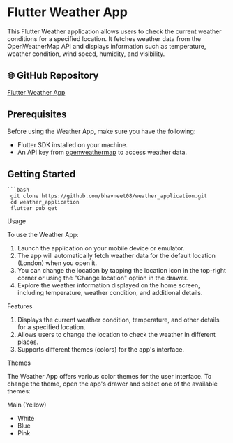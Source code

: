 # Flutter Weather App

This Flutter Weather application allows users to check the current weather conditions for a specified location. It fetches weather data from the OpenWeatherMap API and displays information such as temperature, weather condition, wind speed, humidity, and visibility.

## 🌐 GitHub Repository
[Flutter Weather App](https://github.com/bhavneet08/weather_application)

## Prerequisites
Before using the Weather App, make sure you have the following:
- Flutter SDK installed on your machine.
-  An API key from [openweathermap](https://openweathermap.org/api) to access weather data.

## Getting Started
    ```bash
     git clone https://github.com/bhavneet08/weather_application.git
     cd weather_application
     flutter pub get

Usage

To use the Weather App:

1. Launch the application on your mobile device or emulator.
2. The app will automatically fetch weather data for the default location (London) when you open it.
3. You can change the location by tapping the location icon in the top-right corner or using the "Change location" option in the drawer.
4. Explore the weather information displayed on the home screen, including temperature, weather condition, and additional details.

Features

1. Displays the current weather condition, temperature, and other details for a specified location.
2. Allows users to change the location to check the weather in different places.
3. Supports different themes (colors) for the app's interface.

Themes

The Weather App offers various color themes for the user interface. To change the theme, open the app's drawer and select one of the available themes:

Main (Yellow)
* White
* Blue
* Pink
